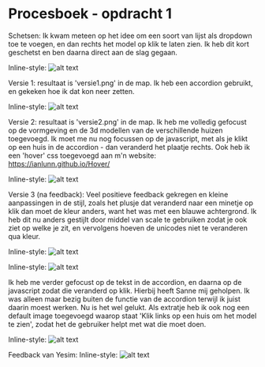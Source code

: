 # Procesboek - opdracht 1

Schetsen: Ik kwam meteen op het idee om een soort van lijst als dropdown toe te voegen, en dan rechts het model op klik te laten zien. Ik heb dit kort geschetst en ben daarna direct aan de slag gegaan.

Inline-style:
![alt text](https://thomas-stevens.github.io/frontend-voor-designers-1920/opdracht1/img/README/schetsen.jpg "Schetsen van het idee")

Versie 1: resultaat is 'versie1.png' in de map. Ik heb een accordion gebruikt, en gekeken hoe ik dat kon neer zetten.

Inline-style:
![alt text](https://thomas-stevens.github.io/frontend-voor-designers-1920/opdracht1/img/README/versie1.png "Versie 1 van hoe ik het heb aangepakt")

Versie 2: resultaat is 'versie2.png' in de map. Ik heb me volledig gefocust op de vormgeving en de 3d modellen van de verschillende huizen toegevoegd. Ik moet me nu nog focussen op de javascript, met als je klikt op een huis in de accordion - dan veranderd het plaatje rechts. Ook heb ik een 'hover' css toegevoegd aan m'n website: https://ianlunn.github.io/Hover/

Inline-style:
![alt text](https://thomas-stevens.github.io/frontend-voor-designers-1920/opdracht1/img/README/versie2.png "Versie 2 van hoe ik het heb aangepakt")

Versie 3 (na feedback): Veel positieve feedback gekregen en kleine aanpassingen in de stijl, zoals het plusje dat veranderd naar een minetje op klik dan moet de kleur anders, want het was met een blauwe achtergrond. Ik heb dit nu anders gestijlt door middel van scale te gebruiken zodat je ook ziet op welke je zit, en vervolgens hoeven de unicodes niet te veranderen qua kleur.

Inline-style:
![alt text](https://thomas-stevens.github.io/frontend-voor-designers-1920/opdracht1/img/README/versie3-accordion1.png "Accordion op hover")

Inline-style:
![alt text](https://thomas-stevens.github.io/frontend-voor-designers-1920/opdracht1/img/README/versie3-accordion1.1.png "Accordion op klik")

Ik heb me verder gefocust op de tekst in de accordion, en daarna op de javascript zodat die veranderd op klik.
Hierbij heeft Sanne mij geholpen. Ik was alleen maar bezig buiten de functie van de accordion terwijl ik juist daarin moest werken.
Nu is het wel gelukt. Als extratje heb ik ook nog een default image toegevoegd waarop staat 'Klik links op een huis om het model te zien', zodat het de gebruiker helpt met wat die moet doen.

Inline-style:
![alt text](https://thomas-stevens.github.io/frontend-voor-designers-1920/opdracht1/img/README/versie3.png "Versie 3 van hoe ik het heb aangepakt")

Feedback van Yesim:
Inline-style:
![alt text](https://thomas-stevens.github.io/frontend-voor-designers-1920/opdracht1/img/README/feedback.jpg "Feedback formulier")
